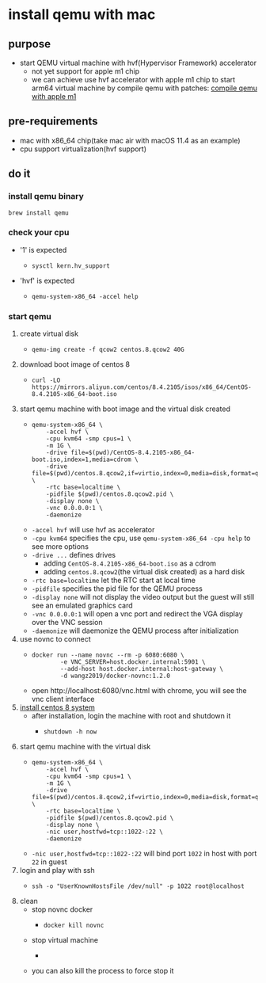 # install qemu with mac

## purpose

* start QEMU virtual machine with hvf(Hypervisor Framework) accelerator
    + not yet support for apple m1 chip
    + we can achieve use hvf accelerator with apple m1 chip to start arm64 virtual machine by compile qemu with
      patches: [compile qemu with apple m1](compile.qemu.with.apple.m1.md)

## pre-requirements

* mac with x86_64 chip(take mac air with macOS 11.4 as an example)
* cpu support virtualization(hvf support)

## do it

### install qemu binary

```shell
brew install qemu
```

### check your cpu

* '1' is expected
    + ```shell
      sysctl kern.hv_support
      ```
* 'hvf' is expected
    + ```shell
      qemu-system-x86_64 -accel help
      ```

### start qemu

1. create virtual disk
    * ```shell
      qemu-img create -f qcow2 centos.8.qcow2 40G
      ```
2. download boot image of centos 8
    * ```shell
      curl -LO https://mirrors.aliyun.com/centos/8.4.2105/isos/x86_64/CentOS-8.4.2105-x86_64-boot.iso
      ```
3. start qemu machine with boot image and the virtual disk created
    * ```shell
      qemu-system-x86_64 \
          -accel hvf \
          -cpu kvm64 -smp cpus=1 \
          -m 1G \
          -drive file=$(pwd)/CentOS-8.4.2105-x86_64-boot.iso,index=1,media=cdrom \
          -drive file=$(pwd)/centos.8.qcow2,if=virtio,index=0,media=disk,format=qcow2 \
          -rtc base=localtime \
          -pidfile $(pwd)/centos.8.qcow2.pid \
          -display none \
          -vnc 0.0.0.0:1 \
          -daemonize
      ```
    * `-accel hvf` will use hvf as accelerator
    * `-cpu kvm64` specifies the cpu, use `qemu-system-x86_64 -cpu help` to see more options
    * `-drive ...` defines drives
        + adding `CentOS-8.4.2105-x86_64-boot.iso` as a cdrom
        + adding `centos.8.qcow2`(the virtual disk created) as a hard disk
    * `-rtc base=localtime` let the RTC start at local time
    * `-pidfile` specifies the pid file for the QEMU process
    * `-display none` will not display the video output but the guest will still see an emulated graphics card
    * `-vnc 0.0.0.0:1` will open a vnc port and redirect the VGA display over the VNC session
    * `-daemonize` will daemonize the QEMU process after initialization
4. use novnc to connect
    * ```shell
      docker run --name novnc --rm -p 6080:6080 \
              -e VNC_SERVER=host.docker.internal:5901 \
              --add-host host.docker.internal:host-gateway \
              -d wangz2019/docker-novnc:1.2.0
      ```
    * open http://localhost:6080/vnc.html with chrome, you will see the vnc client interface
5. [install centos 8 system](../install.centos.8.by.boot.image.md)
    * after installation, login the machine with root and shutdown it
        + ```shell
          shutdown -h now
          ```
6. start qemu machine with the virtual disk
    * ```shell
      qemu-system-x86_64 \
          -accel hvf \
          -cpu kvm64 -smp cpus=1 \
          -m 1G \
          -drive file=$(pwd)/centos.8.qcow2,if=virtio,index=0,media=disk,format=qcow2 \
          -rtc base=localtime \
          -pidfile $(pwd)/centos.8.qcow2.pid \
          -display none \
          -nic user,hostfwd=tcp::1022-:22 \
          -daemonize
      ```
    * `-nic user,hostfwd=tcp::1022-:22` will bind port `1022` in host with port `22` in guest
7. login and play with ssh
    * ```shell
      ssh -o "UserKnownHostsFile /dev/null" -p 1022 root@localhost
      ```
8. clean
    * stop novnc docker
        + ```shell
          docker kill novnc
          ```
    * stop virtual machine
        + ```shell
          
          ```
    * you can also kill the process to force stop it
